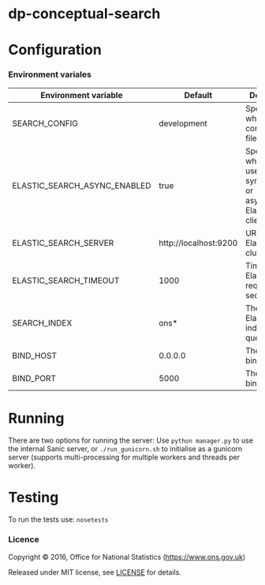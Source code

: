 dp-conceptual-search
==================

# Configuration

### Environment variales

| Environment variable         | Default                 | Description
| ---------------------------- | ----------------------- | ----------------------------------------------------------------------------------------------------
| SEARCH_CONFIG                | development             | Specifies which config_*.py file to use.
| ELASTIC_SEARCH_ASYNC_ENABLED | true                    | Specify whether to use synchronous or asynchronous Elasticsearch client.
| ELASTIC_SEARCH_SERVER        | http://localhost:9200   | URL of Elasticsearch cluster.
| ELASTIC_SEARCH_TIMEOUT       | 1000                    | Timeout of Elasticsearch requests in seconds.
| SEARCH_INDEX                 | ons*                    | The Elasticsearch index to be queried.
| BIND_HOST                    | 0.0.0.0                 | The host to bind to.
| BIND_PORT                    | 5000                    | The port to bind to.

# Running

There are two options for running the server:
Use ```python manager.py``` to use the internal Sanic server, or  ```./run_gunicorn.sh``` to initialise as a 
gunicorn server (supports multi-processing for multiple workers and threads per worker).

# Testing

To run the tests use: ```nosetests```

### Licence

Copyright ©‎ 2016, Office for National Statistics (https://www.ons.gov.uk)

Released under MIT license, see [LICENSE](LICENSE.md) for details.
